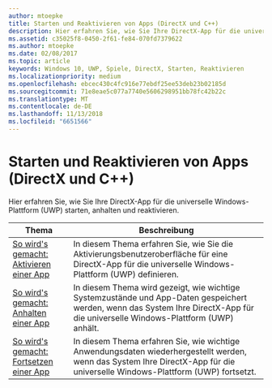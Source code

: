 ```yaml
---
author: mtoepke
title: Starten und Reaktivieren von Apps (DirectX und C++)
description: Hier erfahren Sie, wie Sie Ihre DirectX-App für die universelle Windows-Plattform (UWP) starten, anhalten und reaktivieren.
ms.assetid: c35025f8-0450-2f61-fe84-070fd7379622
ms.author: mtoepke
ms.date: 02/08/2017
ms.topic: article
keywords: Windows 10, UWP, Spiele, DirectX, Starten, Reaktivieren
ms.localizationpriority: medium
ms.openlocfilehash: ebcec430c4fc916e77ebdf25ee53deb23b02185d
ms.sourcegitcommit: 71e8eae5c077a7740e5606298951bb78fc42b22c
ms.translationtype: MT
ms.contentlocale: de-DE
ms.lasthandoff: 11/13/2018
ms.locfileid: "6651566"
---
```

# <a name="launching-and-resuming-apps-directx-and-c"></a>Starten und Reaktivieren von Apps (DirectX und C++)



Hier erfahren Sie, wie Sie Ihre DirectX-App für die universelle Windows-Plattform (UWP) starten, anhalten und reaktivieren.

| Thema | Beschreibung |
|---------------------------------------------------------------------|-----------------------------------------------------------------------------------------------------------------|
| [So wird's gemacht: Aktivieren einer App](how-to-activate-an-app-directx-and-cpp.md) | In diesem Thema erfahren Sie, wie Sie die Aktivierungsbenutzeroberfläche für eine DirectX-App für die universelle Windows-Plattform (UWP) definieren. |
| [So wird's gemacht: Anhalten einer App](how-to-suspend-an-app-directx-and-cpp.md) | In diesem Thema wird gezeigt, wie wichtige Systemzustände und App-Daten gespeichert werden, wenn das System Ihre DirectX-App für die universelle Windows-Plattform (UWP) anhält. |
| [So wird's gemacht: Fortsetzen einer App](how-to-resume-an-app-directx-and-cpp.md) | In diesem Thema erfahren Sie, wie wichtige Anwendungsdaten wiederhergestellt werden, wenn das System Ihre DirectX-App für die universelle Windows-Plattform (UWP) fortsetzt. |
 

 

 




